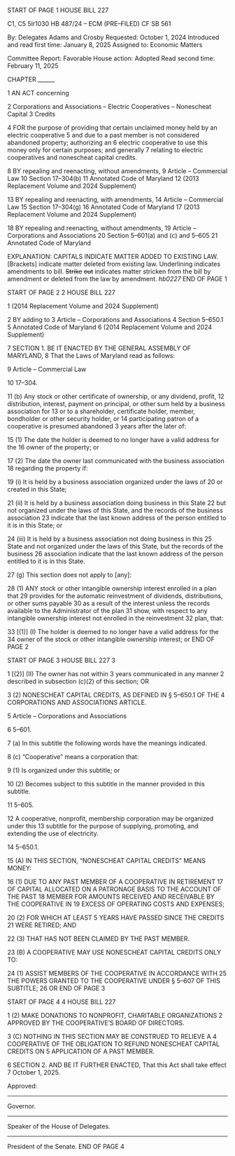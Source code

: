 START OF PAGE 1
HOUSE BILL 227

C1, C5 5lr1030
HB 487/24 – ECM (PRE–FILED) CF SB 561

By: Delegates Adams and Crosby
Requested: October 1, 2024
Introduced and read first time: January 8, 2025
Assigned to: Economic Matters

Committee Report: Favorable
House action: Adopted
Read second time: February 11, 2025

CHAPTER ______

1 AN ACT concerning

2 Corporations and Associations – Electric Cooperatives – Nonescheat Capital
3 Credits

4 FOR the purpose of providing that certain unclaimed money held by an electric cooperative
5 and due to a past member is not considered abandoned property; authorizing an
6 electric cooperative to use this money only for certain purposes; and generally
7 relating to electric cooperatives and nonescheat capital credits.

8 BY repealing and reenacting, without amendments,
9 Article – Commercial Law
10 Section 17–304(b)
11 Annotated Code of Maryland
12 (2013 Replacement Volume and 2024 Supplement)

13 BY repealing and reenacting, with amendments,
14 Article – Commercial Law
15 Section 17–304(g)
16 Annotated Code of Maryland
17 (2013 Replacement Volume and 2024 Supplement)

18 BY repealing and reenacting, without amendments,
19 Article – Corporations and Associations
20 Section 5–601(a) and (c) and 5–605
21 Annotated Code of Maryland

EXPLANATION: CAPITALS INDICATE MATTER ADDED TO EXISTING LAW.
[Brackets] indicate matter deleted from existing law.
Underlining indicates amendments to bill.
~~Strike~~ ~~out~~ indicates matter stricken from the bill by amendment or deleted from the law by
amendment. *hb0227*
END OF PAGE 1

START OF PAGE 2
2 HOUSE BILL 227

1 (2014 Replacement Volume and 2024 Supplement)

2 BY adding to
3 Article – Corporations and Associations
4 Section 5–650.1
5 Annotated Code of Maryland
6 (2014 Replacement Volume and 2024 Supplement)

7 SECTION 1. BE IT ENACTED BY THE GENERAL ASSEMBLY OF MARYLAND,
8 That the Laws of Maryland read as follows:

9 Article – Commercial Law

10 17–304.

11 (b) Any stock or other certificate of ownership, or any dividend, profit,
12 distribution, interest, payment on principal, or other sum held by a business association for
13 or to a shareholder, certificate holder, member, bondholder or other security holder, or
14 participating patron of a cooperative is presumed abandoned 3 years after the later of:

15 (1) The date the holder is deemed to no longer have a valid address for the
16 owner of the property; or

17 (2) The date the owner last communicated with the business association
18 regarding the property if:

19 (i) It is held by a business association organized under the laws of
20 or created in this State;

21 (ii) It is held by a business association doing business in this State
22 but not organized under the laws of this State, and the records of the business association
23 indicate that the last known address of the person entitled to it is in this State; or

24 (iii) It is held by a business association not doing business in this
25 State and not organized under the laws of this State, but the records of the business
26 association indicate that the last known address of the person entitled to it is in this State.

27 (g) This section does not apply to [any]:

28 (1) ANY stock or other intangible ownership interest enrolled in a plan that
29 provides for the automatic reinvestment of dividends, distributions, or other sums payable
30 as a result of the interest unless the records available to the Administrator of the plan
31 show, with respect to any intangible ownership interest not enrolled in the reinvestment
32 plan, that:

33 [(1)] (I) The holder is deemed to no longer have a valid address for the
34 owner of the stock or other intangible ownership interest; or
END OF PAGE 2

START OF PAGE 3
HOUSE BILL 227 3

1 [(2)] (II) The owner has not within 3 years communicated in any manner
2 described in subsection (c)(2) of this section; OR

3 (2) NONESCHEAT CAPITAL CREDITS, AS DEFINED IN § 5–650.1 OF THE
4 CORPORATIONS AND ASSOCIATIONS ARTICLE.

5 Article – Corporations and Associations

6 5–601.

7 (a) In this subtitle the following words have the meanings indicated.

8 (c) “Cooperative” means a corporation that:

9 (1) Is organized under this subtitle; or

10 (2) Becomes subject to this subtitle in the manner provided in this subtitle.

11 5–605.

12 A cooperative, nonprofit, membership corporation may be organized under this
13 subtitle for the purpose of supplying, promoting, and extending the use of electricity.

14 5–650.1.

15 (A) IN THIS SECTION, “NONESCHEAT CAPITAL CREDITS” MEANS MONEY:

16 (1) DUE TO ANY PAST MEMBER OF A COOPERATIVE IN RETIREMENT
17 OF CAPITAL ALLOCATED ON A PATRONAGE BASIS TO THE ACCOUNT OF THE PAST
18 MEMBER FOR AMOUNTS RECEIVED AND RECEIVABLE BY THE COOPERATIVE IN
19 EXCESS OF OPERATING COSTS AND EXPENSES;

20 (2) FOR WHICH AT LEAST 5 YEARS HAVE PASSED SINCE THE CREDITS
21 WERE RETIRED; AND

22 (3) THAT HAS NOT BEEN CLAIMED BY THE PAST MEMBER.

23 (B) A COOPERATIVE MAY USE NONESCHEAT CAPITAL CREDITS ONLY TO:

24 (1) ASSIST MEMBERS OF THE COOPERATIVE IN ACCORDANCE WITH
25 THE POWERS GRANTED TO THE COOPERATIVE UNDER § 5–607 OF THIS SUBTITLE;
26 OR
END OF PAGE 3

START OF PAGE 4
4 HOUSE BILL 227

1 (2) MAKE DONATIONS TO NONPROFIT, CHARITABLE ORGANIZATIONS
2 APPROVED BY THE COOPERATIVE’S BOARD OF DIRECTORS.

3 (C) NOTHING IN THIS SECTION MAY BE CONSTRUED TO RELIEVE A
4 COOPERATIVE OF THE OBLIGATION TO REFUND NONESCHEAT CAPITAL CREDITS ON
5 APPLICATION OF A PAST MEMBER.

6 SECTION 2. AND BE IT FURTHER ENACTED, That this Act shall take effect
7 October 1, 2025.

Approved:

________________________________________________________________________________
Governor.

________________________________________________________________________________
Speaker of the House of Delegates.

________________________________________________________________________________
President of the Senate.
END OF PAGE 4